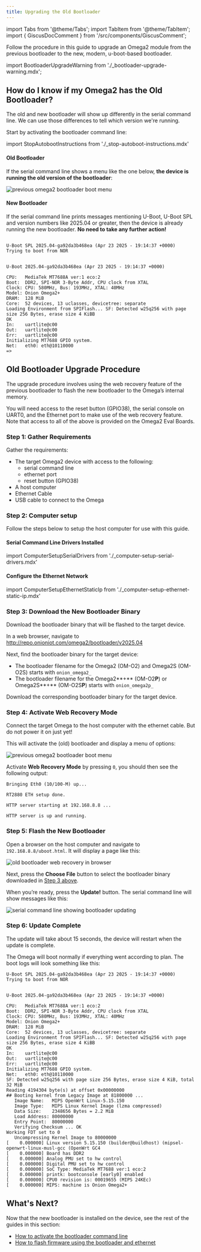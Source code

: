 ```yaml
---
title: Upgrading the Old Bootloader
---
```


import Tabs from '@theme/Tabs';
import TabItem from '@theme/TabItem';
import { GiscusDocComment } from '/src/components/GiscusComment';

Follow the procedure in this guide to upgrade an Omega2 module from the previous bootloader to the new, modern, u-boot-based bootloader. 

import BootloaderUpgradeWarning from './_bootloader-upgrade-warning.mdx';

<BootloaderUpgradeWarning/>

## How do I know if my Omega2 has the Old Bootloader?

<!-- TODO: when new bootloader becomes standards, add a note on mfg date and which bootloader it ships with -->

The old and new bootloader will show up differently in the serial command line. We can use those differences to tell which version we're running.

Start by activating the bootloader command line:

import StopAutobootInstructions from './_stop-autoboot-instructions.mdx'

<StopAutobootInstructions/>

#### Old Bootloader

If the serial command line shows a menu like the one below, **the device is running the old version of the bootloader**:

![previous omega2 bootloader boot menu](./assets/old-bootloader-menu.png)

#### New Bootloader

If the serial command line prints messages mentioning U-Boot, U-Boot SPL and version numbers like 2025.04 or greater, then the device is already running the new bootloader. **No need to take any further action!**

```

U-Boot SPL 2025.04-ga92da3b468ea (Apr 23 2025 - 19:14:37 +0000)
Trying to boot from NOR


U-Boot 2025.04-ga92da3b468ea (Apr 23 2025 - 19:14:37 +0000)

CPU:   MediaTek MT7688A ver:1 eco:2
Boot:  DDR2, SPI-NOR 3-Byte Addr, CPU clock from XTAL
Clock: CPU: 580MHz, Bus: 193MHz, XTAL: 40MHz
Model: Onion Omega2+
DRAM:  128 MiB
Core:  52 devices, 13 uclasses, devicetree: separate
Loading Environment from SPIFlash... SF: Detected w25q256 with page size 256 Bytes, erase size 4 KiBB
OK
In:    uartlite@c00
Out:   uartlite@c00
Err:   uartlite@c00
Initializing MT7688 GPIO system.
Net:   eth0: eth@10110000
=>
```


## Old Bootloader Upgrade Procedure

The upgrade procedure involves using the web recovery feature of the previous bootloader to flash the new bootloader to the Omega’s internal memory. 

You will need access to the reset button (GPIO38), the serial console on UART0, and the Ethernet port to make use of the web recovery feature. Note that access to all of the above is provided on the Omega2 Eval Boards.

### Step 1: Gather Requirements

Gather the requirements:
- The target Omega2 device with access to the following:
    - serial command line
    - ethernet port
    - reset button (GPIO38)
- A host computer
- Ethernet Cable
- USB cable to connect to the Omega

### Step 2: Computer setup

Follow the steps below to setup the host computer for use with this guide.

#### Serial Command Line Drivers Installed

import ComputerSetupSerialDrivers from './_computer-setup-serial-drivers.mdx'

<ComputerSetupSerialDrivers/>

#### Configure the Ethernet Network

import ComputerSetupEthernetStaticIp from './_computer-setup-ethernet-static-ip.mdx'

<ComputerSetupEthernetStaticIp/>

### Step 3: Download the New Bootloader Binary

<!-- TODO: update this section when bootloader binaries are uploaded if necessary -->

Download the bootloader binary that will be flashed to the target device.

In a web browser, navigate to http://repo.onioniot.com/omega2/bootloader/v2025.04

Next, find the bootloader binary for the target device:

- The bootloader filename for the Omega2 (OM-O2) and Omega2S (OM-O2S) starts with `onion_omega2_`
- The bootloader filename for the Omega2**+** (OM-O2**P**) or Omega2S**+** (OM-O2S**P**) starts with `onion_omega2p_`

Download the corresponding bootloader binary for the target device.

### Step 4: Activate Web Recovery Mode

Connect the target Omega to the host computer with the ethernet cable. But do not power it on just yet!

<StopAutobootInstructions/>

This will activate the (old) bootloader and display a menu of options:

![previous omega2 bootloader boot menu](./assets/old-bootloader-menu.png)

Activate **Web Recovery Mode** by pressing `0`, you should then see the following output:

```
Bringing Eth0 (10/100-M) up...

RT2880 ETH setup done.

HTTP server starting at 192.168.8.8 ...

HTTP server is up and running.
```

### Step 5: Flash the New Bootloader

Open a browser on the host computer and navigate to `192.168.8.8/uboot.html`. It will display a page like this:

![old bootloader web recovery in browser](./assets/old-bootloader-web-recovery.png)

Next, press the **Choose File** button to select the bootloader binary downloaded in [Step 3 above](#step-3-download-the-new-bootloader-binary). 

<BootloaderUpgradeWarning/>

When you’re ready, press the **Update!** button. The serial command line will show messages like this:

![serial command line showing bootloader updating](./assets/old-bootloader-updating.png)


### Step 6: Update Complete

The update will take about 15 seconds, the device will restart when the update is complete. 

The Omega will boot normally if everything went according to plan. The boot logs will look something like this:

<!-- TODO: update boot log with upstreamed bootloader version? -->

```
U-Boot SPL 2025.04-ga92da3b468ea (Apr 23 2025 - 19:14:37 +0000)
Trying to boot from NOR


U-Boot 2025.04-ga92da3b468ea (Apr 23 2025 - 19:14:37 +0000)

CPU:   MediaTek MT7688A ver:1 eco:2
Boot:  DDR2, SPI-NOR 3-Byte Addr, CPU clock from XTAL
Clock: CPU: 580MHz, Bus: 193MHz, XTAL: 40MHz
Model: Onion Omega2+
DRAM:  128 MiB
Core:  52 devices, 13 uclasses, devicetree: separate
Loading Environment from SPIFlash... SF: Detected w25q256 with page size 256 Bytes, erase size 4 KiBB
OK
In:    uartlite@c00
Out:   uartlite@c00
Err:   uartlite@c00
Initializing MT7688 GPIO system.
Net:   eth0: eth@10110000
SF: Detected w25q256 with page size 256 Bytes, erase size 4 KiB, total 32 MiB
Reading 4194304 byte(s) at offset 0x00000000
## Booting kernel from Legacy Image at 81800000 ...
   Image Name:   MIPS OpenWrt Linux-5.15.150
   Image Type:   MIPS Linux Kernel Image (lzma compressed)
   Data Size:    2348656 Bytes = 2.2 MiB
   Load Address: 80000000
   Entry Point:  80000000
   Verifying Checksum ... OK
Working FDT set to 0
   Uncompressing Kernel Image to 80000000
[    0.000000] Linux version 5.15.150 (builder@buildhost) (mipsel-openwrt-linux-musl-gcc (OpenWrt GC4
[    0.000000] Board has DDR2
[    0.000000] Analog PMU set to hw control
[    0.000000] Digital PMU set to hw control
[    0.000000] SoC Type: MediaTek MT7688 ver:1 eco:2
[    0.000000] printk: bootconsole [early0] enabled
[    0.000000] CPU0 revision is: 00019655 (MIPS 24KEc)
[    0.000000] MIPS: machine is Onion Omega2+
```

## What's Next?

Now that the new bootloader is installed on the device, see the rest of the guides in this section:
- [How to activate the bootloader command line](./activating-bootloader.md)
- [How to flash firmware using the bootloader and ethernet](./flashing-firmware-over-ethernet.md)

<!-- TODO: add more guides as they become available -->

<GiscusDocComment />